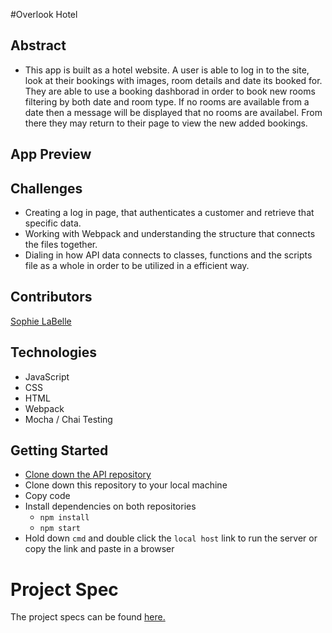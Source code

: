 #Overlook Hotel

## Abstract
 [//]: <>
 - This app is built as a hotel website. A user is able to log in to the site, look at their bookings with images, room details and date its booked for. They are able to use a booking dashborad in order to book new rooms filtering by both date and room type. If no rooms are available from a date then a message will be displayed that no rooms are availabel. From there they may return to their page to view the new added bookings. 

## App Preview
[//]: <>
(https://user-images.githubusercontent.com/117314181/223338973-c9e03b38-c53c-44e1-a236-b9ad4ab996c9.mov)


## Challenges
[//]: <>
- Creating a log in page, that authenticates a customer and retrieve that specific data.
- Working with Webpack and understanding the structure that connects the files together.
- Dialing in how API data connects to classes, functions and the scripts file as a whole in order to be utilized in a efficient way. 

## Contributors
[//]: <>
[Sophie LaBelle](https://github.com/sophielabelle)

## Technologies
[//]: <>
- JavaScript
- CSS
- HTML
- Webpack
- Mocha / Chai Testing

## Getting Started
[//]: <>
- [Clone down the API repository](https://github.com/turingschool-examples/overlook-api)
- Clone down this repository to your local machine
- Copy code
- Install dependencies on both repositories
  - `npm install`
  - `npm start`
- Hold down `cmd` and double click the `local host` link to run the server or copy the link and paste in a browser

# Project Spec
[//]: <>
The project specs can be found [here.](https://frontend.turing.edu/projects/overlook.html)
